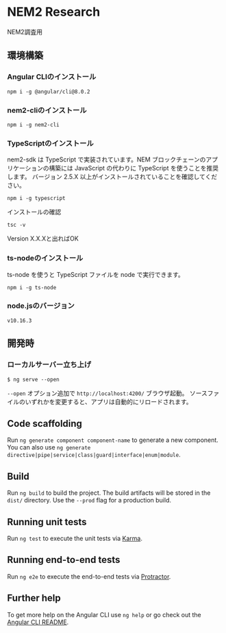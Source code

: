 # NEM2 Research

NEM2調査用

## 環境構築

### Angular CLIのインストール

```
npm i -g @angular/cli@8.0.2
```

### nem2-cliのインストール

```
npm i -g nem2-cli
```

### TypeScriptのインストール
nem2-sdk は TypeScript で実装されています。NEM ブロックチェーンのアプリケーションの構築には JavaScript の代わりに TypeScript を使うことを推奨します。
バージョン 2.5.X 以上がインストールされていることを確認してください。
```
npm i -g typescript
```

インストールの確認
```
tsc -v
```
Version X.X.Xと出ればOK

### ts-nodeのインストール
ts-node を使うと TypeScript ファイルを node で実行できます。
```
npm i -g ts-node
```


### 

### node.jsのバージョン

```
v10.16.3
```

## 開発時
### ローカルサーバー立ち上げ

```
$ ng serve --open
```
`--open` オプション追加で `http://localhost:4200/` ブラウザ起動。
ソースファイルのいずれかを変更すると、アプリは自動的にリロードされます。

## Code scaffolding

Run `ng generate component component-name` to generate a new component. You can also use `ng generate directive|pipe|service|class|guard|interface|enum|module`.

## Build

Run `ng build` to build the project. The build artifacts will be stored in the `dist/` directory. Use the `--prod` flag for a production build.

## Running unit tests

Run `ng test` to execute the unit tests via [Karma](https://karma-runner.github.io).

## Running end-to-end tests

Run `ng e2e` to execute the end-to-end tests via [Protractor](http://www.protractortest.org/).

## Further help

To get more help on the Angular CLI use `ng help` or go check out the [Angular CLI README](https://github.com/angular/angular-cli/blob/master/README.md).
